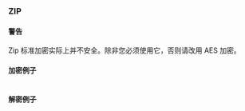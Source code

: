 ### ZIP





#### 警告

Zip 标准加密实际上并不安全。除非您必须使用它，否则请改用 AES 加密。



#### 加密例子

```golang

```



#### 解密例子

